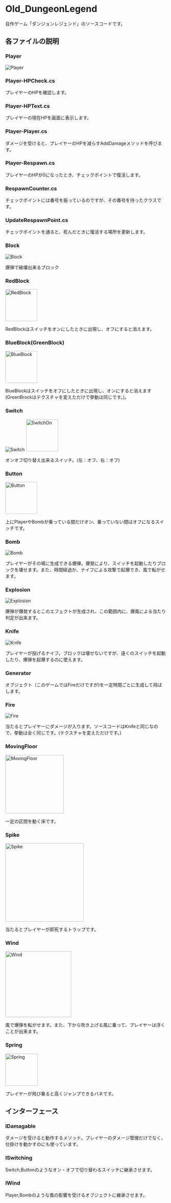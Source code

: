 # Old_DungeonLegend

自作ゲーム「ダンジョンレジェンド」のソースコードです。

## 各ファイルの説明

### Player
![Player](https://github.com/Gu-ra/Old_DungeonLegend/assets/60833795/4d329fbc-617f-4abc-9d2c-f85e70166d2a)

### Player-HPCheck.cs
プレイヤーのHPを確認します。

### Player-HPText.cs
プレイヤーの現在HPを画面に表示します。

### Player-Player.cs
ダメージを受けると、プレイヤーのHPを減らすAddDamageメソッドを呼びます。

### Player-Respawn.cs
プレイヤーのHPが0になったとき、チェックポイントで復活します。

### RespawnCounter.cs
チェックポイントには番号を振っているのですが、その番号を持ったクラスです。

### UpdateRespawnPoint.cs
チェックポイントを通ると、死んだときに復活する場所を更新します。

### Block
![Block](https://github.com/Gu-ra/Old_DungeonLegend/assets/60833795/c31e38d9-3edc-4e00-aff8-2fa90e1acb02)


爆弾で破壊出来るブロック

### RedBlock
<img width="100" alt="RedBlock" src="https://github.com/Gu-ra/Old_DungeonLegend/assets/60833795/8df2136e-1991-4a77-8067-3959ad1345e2">


RedBlockはスイッチをオンにしたときに出現し、オフにすると消えます。

### BlueBlock(GreenBlock)
<img width="100" alt="BlueBlock" src="https://github.com/Gu-ra/Old_DungeonLegend/assets/60833795/baa0eb05-5fd4-40e8-8a49-7fe72d78a4f7">

BlueBlockはスイッチをオフにしたときに出現し、オンにすると消えます(GreenBrockはテクスチャを変えただけで挙動は同じです。)。

### Switch
![Switch](https://github.com/Gu-ra/Old_DungeonLegend/assets/60833795/8e0e24b1-a8c1-4d02-8f54-e3a62d200bd5)
<img width="100" alt="SwitchOn" src="https://github.com/Gu-ra/Old_DungeonLegend/assets/60833795/cbc13242-00b4-4859-8526-1a9da8d77d25">

オンオフ切り替え出来るスイッチ。(左：オフ、右：オフ)

### Button
<img width="100" alt="Button" src="https://github.com/Gu-ra/DungeonLegend_Scripts/assets/60833795/30b22381-840f-489a-99e4-6c206e11fb9f">

上にPlayerやBombが乗っている間だけオン、乗っていない間はオフになるスイッチです。

### Bomb
![Bomb](https://github.com/Gu-ra/Old_DungeonLegend/assets/60833795/86b04730-bd8e-45b4-92db-788de7202643)

プレイヤーがその場に生成できる爆弾。爆発により、スイッチを起動したりブロックを壊せます。また、時間経過か、ナイフによる攻撃で起爆でき、風で転がせます。

### Explosion
![Explosion](https://github.com/Gu-ra/Old_DungeonLegend/assets/60833795/73b0f517-2ffc-4b4e-9586-2cc820329558)

爆弾が爆発するとこのエフェクトが生成され、この範囲内に、爆風による当たり判定が出来ます。

### Knife
![Knife](https://github.com/Gu-ra/Old_DungeonLegend/assets/60833795/8c398752-89a6-4935-85e1-3402ca9faa00)

プレイヤーが投げるナイフ。ブロックは壊せないですが、遠くのスイッチを起動したり、爆弾を起爆するのに使えます。

### Generator
オブジェクト（このゲームではFireだけですが)を一定時間ごとに生成して飛ばします。

### Fire
![Fire](https://github.com/Gu-ra/Old_DungeonLegend/assets/60833795/975f8799-65a3-40f2-a2c6-568b70265b38)

当たるとプレイヤーにダメージが入ります。ソースコードはKnifeと同じなので、挙動は全く同じです。(テクスチャを変えただけです。)

### MovingFloor

<img width="183" alt="MovingFloor" src="https://github.com/Gu-ra/Old_DungeonLegend/assets/60833795/1ada0d8c-d489-4fb3-bafa-e623b130bf1f">

一定の区間を動く床です。

### Spike
<img width="245" alt="Spike" src="https://github.com/Gu-ra/Old_DungeonLegend/assets/60833795/7ffc0a60-6bca-43f0-b1d8-71337487d31f">

当たるとプレイヤーが即死するトラップです。

### Wind
<img width="206" alt="Wind" src="https://github.com/Gu-ra/DungeonLegend_Scripts/assets/60833795/5d4ec1db-f6ba-4865-8440-b75ab074c23b">

風で爆弾を転がせます。また、下から吹き上げる風に乗って、プレイヤーは浮くことが出来ます。

### Spring
<img width="101" alt="Spring" src="https://github.com/Gu-ra/DungeonLegend_Scripts/assets/60833795/807d7f40-1a85-48d4-9e1c-d10ae7c3ceac">

プレイヤーが飛び乗ると高くジャンプできるバネです。

## インターフェース
### IDamagable
ダメージを受けると動作するメソッド。プレイヤーのダメージ管理だけでなく、仕掛けを動かすのにも使っています。

### ISwitching
Switch,Buttonのようなオン・オフで切り替わるスイッチに継承させます。

### IWind
Player,Bombのような風の影響を受けるオブジェクトに継承させます。

